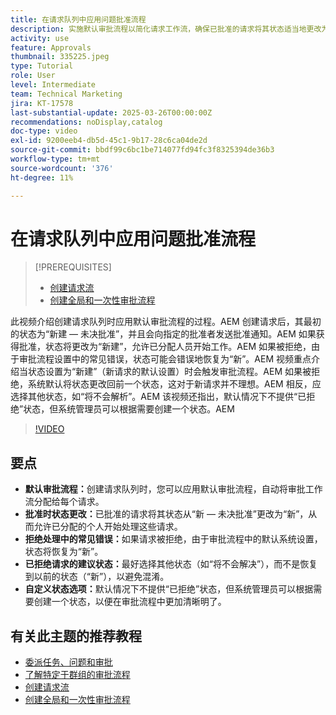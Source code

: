 ```yaml
---
title: 在请求队列中应用问题批准流程
description: 实施默认审批流程以简化请求工作流，确保已批准的请求将其状态适当地更改为“新”。 通过选择状态更改为“将不会解决”来解决被拒绝请求的混淆。
activity: use
feature: Approvals
thumbnail: 335225.jpeg
type: Tutorial
role: User
level: Intermediate
team: Technical Marketing
jira: KT-17578
last-substantial-update: 2025-03-26T00:00:00Z
recommendations: noDisplay,catalog
doc-type: video
exl-id: 9200eeb4-db5d-45c1-9b17-28c6ca04de2d
source-git-commit: bbdf99c6bc1be714077fd94fc3f8325394de36b3
workflow-type: tm+mt
source-wordcount: '376'
ht-degree: 11%

---
```


# 在请求队列中应用问题批准流程

>[!PREREQUISITES]
>
>* [创建请求流](https://experienceleague.adobe.com/zh-hans/docs/workfront-learn/tutorials-workfront/manage-work/request-queues/create-a-request-flow)
>* [创建全局和一次性审批流程](https://experienceleague.adobe.com/zh-hans/docs/workfront-learn/tutorials-workfront/manage-work/approval-processes-and-milestone-paths/create-a-single-use-approval-process)


此视频介绍创建请求队列时应用默认审批流程的过程。&#x200B;AEM 创建请求后，其最初的状态为“新建 — 未决批准”，并且会向指定的批准者发送批准通知。&#x200B;AEM 如果获得批准，状态将更改为“新建”，允许已分配人员开始工作。&#x200B;AEM 如果被拒绝，由于审批流程设置中的常见错误，状态可能会错误地恢复为“新”。&#x200B;AEM
视频重点介绍当状态设置为“新建”（新请求的默认设置）时会触发审批流程。&#x200B;AEM 如果被拒绝，系统默认将状态更改回前一个状态，这对于新请求并不理想。&#x200B;AEM 相反，应选择其他状态，如“将不会解析”。&#x200B;AEM 该视频还指出，默认情况下不提供“已拒绝”状态，但系统管理员可以根据需要创建一个状态。&#x200B;AEM

>[!VIDEO](https://video.tv.adobe.com/v/3455034/?quality=12&learn=on&enablevpops=1&captions=chi_hans)

## 要点

* **默认审批流程：**&#x200B;创建请求队列时，您可以应用默认审批流程，自动将审批工作流分配给每个请求。
* **批准时状态更改：**&#x200B;已批准的请求将其状态从“新 — 未决批准”更改为“新”，从而允许已分配的个人开始处理这些请求。
* **拒绝处理中的常见错误：**&#x200B;如果请求被拒绝，由于审批流程中的默认系统设置，状态将恢复为“新”。
* **已拒绝请求的建议状态：**&#x200B;最好选择其他状态（如“将不会解决”），而不是恢复到以前的状态（“新”），以避免混淆。
* **自定义状态选项：**&#x200B;默认情况下不提供“已拒绝”状态，但系统管理员可以根据需要创建一个状态，以便在审批流程中更加清晰明了。


## 有关此主题的推荐教程

* [委派任务、问题和审批](/help/manage-work/approval-processes-and-milestone-paths/delegate-approvals.md)
* [了解特定于群组的审批流程](/help/administration-and-setup/approval-processes-and-milestone-paths/group-specific-approval-processes.md)
* [创建请求流](/help/manage-work/request-queues/create-a-request-flow.md)
* [创建全局和一次性审批流程](https://experienceleague.adobe.com/zh-hans/docs/workfront-learn/tutorials-workfront/manage-work/approval-processes-and-milestone-paths/create-a-single-use-approval-process)
